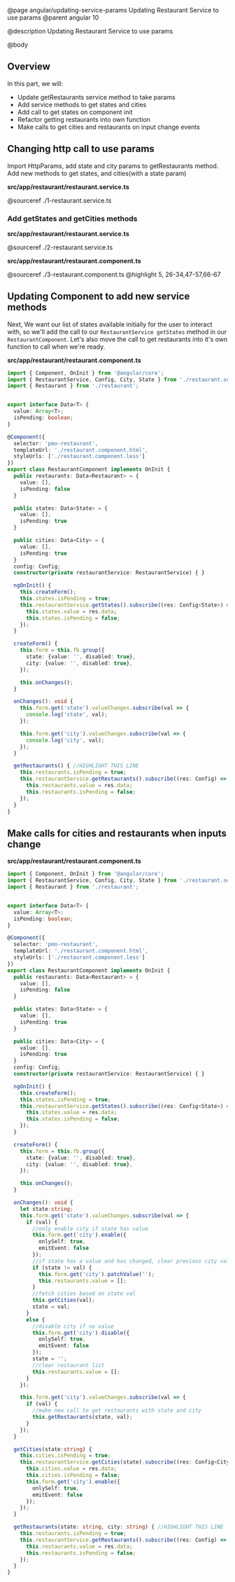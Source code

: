 @page angular/updating-service-params Updating Restaurant Service to use params
@parent angular 10

@description Updating Restaurant Service to use params

@body

## Overview

In this part, we will:

- Update getRestaurants service method to take params
- Add service methods to get states and cities
- Add call to get states on component init
- Refactor getting restaurants into own function
- Make calls to get cities and restaurants on input change events

## Changing http call to use params

Import HttpParams, add state and city params to getRestaurants method. Add new methods to get states, and cities(with a state param)

__src/app/restaurant/restaurant.service.ts__

@sourceref ./1-restaurant.service.ts

### Add getStates and getCities methods

__src/app/restaurant/restaurant.service.ts__

@sourceref ./2-restaurant.service.ts

__src/app/restaurant/restaurant.component.ts__

@sourceref ./3-restaurant.component.ts
@highlight 5, 26-34,47-57,66-67

## Updating Component to add new service methods

Next, We want our list of states available initially for the user to interact with, so we'll add the call to our `RestaurantService getStates` method in our `RestaurantComponent`. Let's also move the call to get restaurants into it's own function to call when we're ready.

__src/app/restaurant/restaurant.component.ts__

```typescript
import { Component, OnInit } from '@angular/core';
import { RestaurantService, Config, City, State } from './restaurant.service';
import { Restaurant } from './restaurant';


export interface Data<T> {
  value: Array<T>;
  isPending: boolean;
}

@Component({
  selector: 'pmo-restaurant',
  templateUrl: './restaurant.component.html',
  styleUrls: ['./restaurant.component.less']
})
export class RestaurantComponent implements OnInit {
  public restaurants: Data<Restaurant> = {
    value: [],
    isPending: false
  }

  public states: Data<State> = {
    value: [],
    isPending: true
  }

  public cities: Data<City> = {
    value: [],
    isPending: true
  }
  config: Config;
  constructor(private restaurantService: RestaurantService) { }

  ngOnInit() {
    this.createForm();
    this.states.isPending = true;
    this.restaurantService.getStates().subscribe((res: Config<State>) => { //HIGHLIGHT THIS LINE
      this.states.value = res.data;
      this.states.isPending = false;
    });
  }

  createForm() {
    this.form = this.fb.group({
      state: {value: '', disabled: true},
      city: {value: '', disabled: true},
    });

    this.onChanges();
  }

  onChanges(): void {
    this.form.get('state').valueChanges.subscribe(val => {
      console.log('state', val);
    });

    this.form.get('city').valueChanges.subscribe(val => {
      console.log('city', val);
    });
  }

  getRestaurants() { //HIGHLIGHT THIS LINE
    this.restaurants.isPending = true;
    this.restaurantService.getRestaurants().subscribe((res: Config) => {
      this.restaurants.value = res.data;
      this.restaurants.isPending = false;
    });
  }
}
```

## Make calls for cities and restaurants when inputs change

__src/app/restaurant/restaurant.component.ts__

```typescript
import { Component, OnInit } from '@angular/core';
import { RestaurantService, Config, City, State } from './restaurant.service';
import { Restaurant } from './restaurant';


export interface Data<T> {
  value: Array<T>;
  isPending: boolean;
}

@Component({
  selector: 'pmo-restaurant',
  templateUrl: './restaurant.component.html',
  styleUrls: ['./restaurant.component.less']
})
export class RestaurantComponent implements OnInit {
  public restaurants: Data<Restaurant> = {
    value: [],
    isPending: false
  }

  public states: Data<State> = {
    value: [],
    isPending: true
  }

  public cities: Data<City> = {
    value: [],
    isPending: true
  }
  config: Config;
  constructor(private restaurantService: RestaurantService) { }

  ngOnInit() {
    this.createForm();
    this.states.isPending = true;
    this.restaurantService.getStates().subscribe((res: Config<State>) => { //HIGHLIGHT THIS LINE
      this.states.value = res.data;
      this.states.isPending = false;
    });
  }

  createForm() {
    this.form = this.fb.group({
      state: {value: '', disabled: true},
      city: {value: '', disabled: true},
    });

    this.onChanges();
  }

  onChanges(): void {
    let state:string;
    this.form.get('state').valueChanges.subscribe(val => {
      if (val) {
        //only enable city if state has value
        this.form.get('city').enable({
          onlySelf: true,
          emitEvent: false
        });
        //if state has a value and has changed, clear previous city value
        if (state != val) {
          this.form.get('city').patchValue('');
          this.restaurants.value = [];
        }
        //fetch cities based on state val
        this.getCities(val);
        state = val;
      }
      else {
        //disable city if no value
        this.form.get('city').disable({
          onlySelf: true,
          emitEvent: false
        });
        state = '';
        //clear restaurant list
        this.restaurants.value = [];
      }
    });

    this.form.get('city').valueChanges.subscribe(val => {
      if (val) {
        //make new call to get restaurants with state and city
        this.getRestaurants(state, val);
      }
    });
  }

  getCities(state:string) {
    this.cities.isPending = true;
    this.restaurantService.getCities(state).subscribe((res: Config<City>) => {
      this.cities.value = res.data;
      this.cities.isPending = false;
      this.form.get('city').enable({
        onlySelf: true,
        emitEvent: false
      });
    });
  }

  getRestaurants(state: string, city: string) { //HIGHLIGHT THIS LINE
    this.restaurants.isPending = true;
    this.restaurantService.getRestaurants().subscribe((res: Config) => {
      this.restaurants.value = res.data;
      this.restaurants.isPending = false;
    });
  }
}
```
